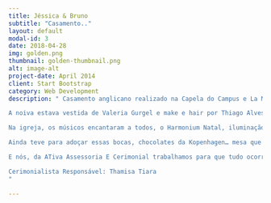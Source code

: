 ```yaml
---
title: Jéssica & Bruno
subtitle: "Casamento.."
layout: default
modal-id: 3
date: 2018-04-28
img: golden.png
thumbnail: golden-thumbnail.png
alt: image-alt
project-date: April 2014
client: Start Bootstrap
category: Web Development
description: " Casamento anglicano realizado na Capela do Campus e La Mouette Recepções Natal… Noivos jovens, lindos, cheios de vida e esperança…<br><br>

A noiva estava vestida de Valeria Gurgel e make e hair por Thiago Alves do salão de Sinval de Souza…<br><br>

Na igreja, os músicos encantaram a todos, o Harmonium Natal, iluminação de Castelo Casado e Decor de Danielle Canuto… que deixou tudo bem mais lindo e harmonioso. Na recepção os convidados eram recebidos pelos delicados e atenciosos manobristas da Paiva Park & Valet… os músicos foram embalados pelo som de Metamorfose Natal e Mesa Doze que animou muito durante toda a festa…. Kit lavabo porRaysse Lucena , Doces e chocolates da Caffech que encheu a boca e os olhos dos convidados…<br><br>

Ainda teve para adoçar essas bocas, chocolates da Kopenhagen… mesa que ficou ao lado dos maravilhosos e perfeitos bem casados de Dona Dulce, o bolo lindo, alto, delicioso, confeccionado pelas mãos de Teresa Neumann Guanabara … Para aliviar a sede, os convidados se serviam de um leque de opções… como chopp do Pittsburg Maria Lacerda, Coquetel do Juntoemisturado Misturado por Rodrigo, além de espumantes da Canessa Montanares e whisky … Os clicks ficaram por conta de Junior Barreto e filmagem com Paulo Henrique Luz…<br><br>

E nós, da ATiva Assessoria E Cerimonial trabalhamos para que tudo ocorresse como eles sempre almejaram um dia!!! Parabéns e nós desejamos muita paz, companheirismo e muito amor sempre… dia a dia!!!<br><br>

Cerimonialista Responsável: Thamisa Tiara
"

---
```

